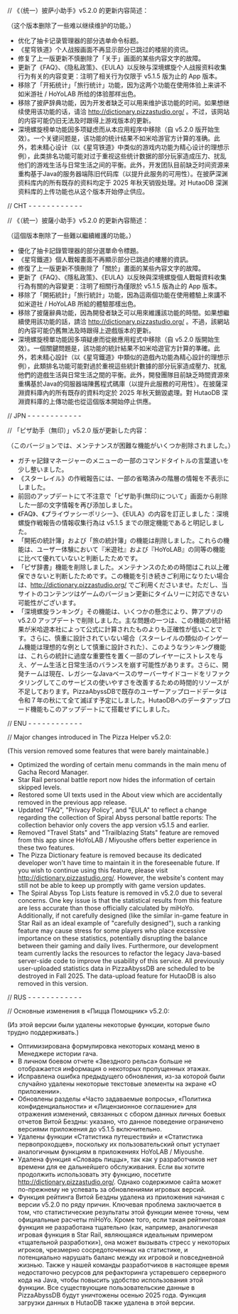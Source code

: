 // 《（统一）披萨小助手》v5.2.0 的更新内容简述：

（这个版本删除了一些难以继续维护的功能。）

- 优化了抽卡记录管理器的部分选单命令标题。
- 《星穹铁道》个人战报画面不再显示部分已跳过的楼层的资讯。
- 修复了上一版更新不慎删除了「关于」画面的某些内容文字的故障。
- 更新了《FAQ》、《隐私政策》、《EULA》以反映与深境螺旋个人战报资料收集行为有关的内容变更：注明了相关行为仅限于 v5.1.5 版为止的 App 版本。
- 移除了「开拓统计」「旅行统计」功能，因为这两个功能在使用体验上来讲不如米游社 / HoYoLAB 所给的体验那样出色。
- 移除了披萨辞典功能，因为开发者缺乏可以用来维护该功能的时间。如果想继续使用该功能的话，请洽 http://dictionary.pizzastudio.org/ 。不过，该网站的内容可能仍旧无法及时跟得上游戏版本的更新。
- 深境螺旋榜单功能因多项疑虑而从本应用程序中移除（自 v5.2.0 版开始生效）。一个关键问题是，该功能的统计结果不如米哈游官方计算的准确。此外，若未精心设计（以《星穹铁道》中类似的游戏内功能为精心设计的理想示例），此类排名功能可能对过于重视这些统计数据的部分玩家造成压力、扰乱他们的游戏生活与日常生活之间的平衡。此外，开发团队目前缺乏时间资源来重构基于Java的服务器端陈旧代码库（以提升此服务的可用性）。在披萨深渊资料库内的所有既存的资料均定于 2025 年秋天销毁处理。对 HutaoDB 深渊资料库的上传功能也从这个版本开始停止供应。

// CHT - - - - - - - - - - - -

// 《（統一）披薩小助手》v5.2.0 的更新內容簡述：

（這個版本刪除了一些難以繼續維護的功能。）

- 優化了抽卡記錄管理器的部分選單命令標題。
- 《星穹鐵道》個人戰報畫面不再顯示部分已跳過的樓層的資訊。
- 修復了上一版更新不慎刪除了「關於」畫面的某些內容文字的故障。
- 更新了《FAQ》、《隱私政策》、《EULA》以反映與深境螺旋個人戰報資料收集行為有關的內容變更：注明了相關行為僅限於 v5.1.5 版為止的 App 版本。
- 移除了「開拓統計」「旅行統計」功能，因為這兩個功能在使用體驗上來講不如米遊社 / HoYoLAB 所給的體驗那樣出色。
- 移除了披薩辭典功能，因為開發者缺乏可以用來維護該功能的時間。如果想繼續使用該功能的話，請洽 http://dictionary.pizzastudio.org/ 。不過，該網站的內容可能仍舊無法及時跟得上遊戲版本的更新。
- 深境螺旋榜單功能因多項疑慮而從敝應用程式中移除（自 v5.2.0 版開始生效）。一個關鍵問題是，該功能的統計結果不如米哈遊官方計算的準確。此外，若未精心設計（以《星穹鐵道》中類似的遊戲內功能為精心設計的理想示例），此類排名功能可能對過於重視這些統計數據的部分玩家造成壓力、扰亂他們的遊戲生活與日常生活之間的平衡。此外，開發團隊目前缺乏時間資源來重構基於Java的伺服器端陳舊程式碼庫（以提升此服務的可用性）。在披薩深淵資料庫內的所有既存的資料均定於 2025 年秋天銷毀處理。對 HutaoDB 深淵資料庫的上傳功能也從這個版本開始停止供應。

// JPN - - - - - - - - - - - -

// 「ピザ助手（無印）」v5.2.0 版が更新した内容：

（このバージョンでは、メンテナンスが困難な機能がいくつか削除されました。）

- ガチャ記録マネージャーのメニューの一部のコマンドタイトルの言葉遣いを少し整いました。
- 《スターレイル》の作戦報告には、一部の省略済みの階層の情報を不表示にしました。
- 前回のアップデートにて不注意で「ピザ助手(無印)について」画面から削除した一部の文字情報を再び添加しました。
- 《FAQ》、《プライヴァシーポリシー》、《EULA》の内容を訂正しました：深境螺旋作戦報告の情報収集行為は v5.1.5 までの限定機能であると明記しました。
- 「開拓の統計簿」および「旅の統計簿」の機能は削除しました。これらの機能は、ユーザー体験において『米遊社』および『HoYoLAB』の同等の機能に比べて優れていないと判断したためです。
- 「ピザ辞書」機能を削除しました。メンテナンスのための時間はこれ以上確保できないと判断したためです。この機能を引き続きご利用になりたい場合は、http://dictionary.pizzastudio.org/ でご利用くださいませ。ただし、当サイトのコンテンツはゲームのバージョン更新にタイムリーに対応できない可能性がございます。
- 「深境螺旋ランキング」その機能は、いくつかの懸念により、弊アプリの v5.2.0 アップデートで削除しました。主な問題の一つは、この機能の統計結果が米哈遊本社によって公式に計算されたものよりも正確性が低いことです。さらに、慎重に設計されていない場合（スターレイルの類似のインゲーム機能は理想的な例として慎重に設計された）、このようなランキング機能は、これらの統計に過度な重要性を置く一部のプレイヤーにストレスを与え、ゲーム生活と日常生活のバランスを崩す可能性があります。さらに、開発チームは現在、レガシーなJavaベースのサーバーサイドコードをリファクタリングしてこのサービスの使いやすさを改善するための時間的リソースが不足しております。PizzaAbyssDBで既存のユーザーアップロードデータは令和７年の秋にて全て滅ぼす予定にしました。HutaoDBへのデータアップロード機能もこのアップデートにて搭載せずにしました。

// ENU - - - - - - - - - - - -

// Major changes introduced in The Pizza Helper v5.2.0:

(This version removed some features that were barely maintainable.)

- Optimized the wording of certain menu commands in the main menu of Gacha Record Manager.
- Star Rail personal battle report now hides the information of certain skipped levels.
- Restored some UI texts used in the About view which are accidentally removed in the previous app release.
- Updated "FAQ", "Privacy Policy", and "EULA" to reflect a change regarding the collection of Spiral Abyss personal battle reports: The collection behavior only covers the app version v5.1.5 and earlier.
- Removed "Travel Stats" and "Trailblazing Stats" feature are removed from this app since HoYoLAB / Miyoushe offers better experience in these two features.
- The Pizza Dictionary feature is removed because its dedicated developer won't have time to maintain it in the foreseenable future. If you wish to continue using this feature, please visit http://dictionary.pizzastudio.org/. However, the website's content may still not be able to keep up promptly with game version updates.
- The Spiral Abyss Top Lists feature is removed in v5.2.0 due to several concerns. One key issue is that the statistical results from this feature are less accurate than those officially calculated by miHoYo. Additionally, if not carefully designed (like the similar in-game feature in Star Rail as an ideal example of "carefully designed"), such a ranking feature may cause stress for some players who place excessive importance on these statistics, potentially disrupting the balance between their gaming and daily lives. Furthermore, our development team currently lacks the resources to refactor the legacy Java-based server-side code to improve the usability of this service. All previously user-uploaded statistics data in PizzaAbyssDB are scheduled to be destroyed in Fall 2025. The data-upload feature for HutaoDB is also removed in this version.

// RUS - - - - - - - - - - - -

// Основные изменения в «Пицца Помощник» v5.2.0:

(Из этой версии были удалены некоторые функции, которые было трудно поддерживать.)

- Оптимизирована формулировка некоторых команд меню в Менеджере истории гача.
- В личном боевом отчете «Звездного рельса» больше не отображается информация о некоторых пропущенных этажах.
- Исправлена ошибка предыдущего обновления, из-за которой были случайно удалены некоторые текстовые элементы на экране «О приложении».
- Обновлены разделы «Часто задаваемые вопросы», «Политика конфиденциальности» и «Лицензионное соглашение» для отражения изменений, связанных с сбором данных личных боевых отчетов Витой Бездны: указано, что данное поведение ограничено версиями приложения до v5.1.5 включительно.
- Удалены функции «Статистика путешествий» и «Статистика первопроходцев», поскольку их пользовательский опыт уступает аналогичным функциям в приложениях HoYoLAB / Miyoushe.
- Удалена функция «Словарь пиццы», так как у разработчиков нет времени для ее дальнейшего обслуживания. Если вы хотите продолжить использовать эту функцию, посетите http://dictionary.pizzastudio.org/. Однако содержимое сайта может по-прежнему не успевать за обновлениями игровых версий.
- Функция рейтинга Витой Бездны удалена из приложения начиная с версии v5.2.0 по ряду причин. Ключевая проблема заключается в том, что статистические результаты этой функции менее точны, чем официальные расчеты miHoYo. Кроме того, если такая рейтинговая функция не разработана тщательно (как, например, аналогичная игровая функция в Star Rail, являющаяся идеальным примером «тщательной разработки»), она может вызывать стресс у некоторых игроков, чрезмерно сосредоточенных на статистике, и потенциально нарушать баланс между их игровой и повседневной жизнью. Также у нашей команды разработчиков в настоящее время недостаточно ресурсов для рефакторинга устаревшего серверного кода на Java, чтобы повысить удобство использования этой функции. Все существующие пользовательские данные в PizzaAbyssDB будут уничтожены осенью 2025 года. Функция загрузки данных в HutaoDB также удалена в этой версии.
